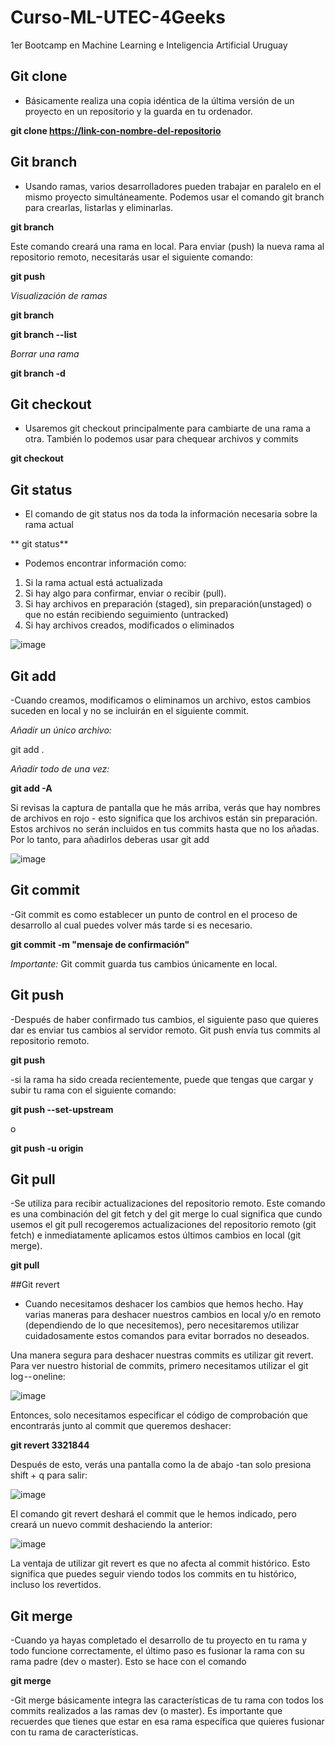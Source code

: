 # Curso-ML-UTEC-4Geeks
1er Bootcamp en Machine Learning e Inteligencia Artificial Uruguay
## Git clone
- Básicamente realiza una copia idéntica de la última versión de un proyecto en un repositorio y la guarda en tu ordenador.


**git clone <https://link-con-nombre-del-repositorio>**

## Git branch
- Usando ramas, varios desarrolladores pueden trabajar en paralelo en el mismo proyecto simultáneamente. Podemos usar el comando git branch para crearlas, listarlas y eliminarlas.


**git branch <nombre-de-la-rama>**

  
Este comando creará una rama en local. Para enviar (push) la nueva rama al repositorio remoto, necesitarás usar el siguiente comando:  

  
**git push <nombre-remoto> <nombre-rama>**  

  
_Visualización de ramas_

  
**git branch**  
  
**git branch --list**
  
_Borrar una rama_

  
**git branch -d <nombre-de-la-rama>**
  
  
## Git checkout

- Usaremos git checkout principalmente para cambiarte de una rama a otra. También lo podemos usar para chequear archivos y commits
    
**git checkout <nombre-de-la-rama>**

## Git status  
  
 - El comando de git status nos da toda la información necesaria sobre la rama actual
 
** git status**
  
- Podemos encontrar información como:

1)  Si la rama actual está actualizada
2)  Si hay algo para confirmar, enviar o recibir (pull).
3)  Si hay archivos en preparación (staged), sin preparación(unstaged) o que no están recibiendo seguimiento (untracked)
4)  Si hay archivos creados, modificados o eliminados
  
  ![image](https://user-images.githubusercontent.com/79756539/166966442-a847f00a-258e-4d0c-8907-5a5c72ba589f.png)

  
## Git add
  
  -Cuando creamos, modificamos o eliminamos un archivo, estos cambios suceden en local y no se incluirán en el siguiente commit.
  
  _Añadir un único archivo:_
  
  git add .<archivo>
  
  _Añadir todo de una vez:_
  
**git add -A**
  
  Si revisas la captura de pantalla que he más arriba, verás que hay nombres de archivos en rojo - esto significa que los archivos están sin preparación. Estos archivos no serán incluidos en tus commits hasta que no los añadas. Por lo tanto, para añadirlos deberas usar git add
  
 ![image](https://user-images.githubusercontent.com/79756539/166967198-b3701b0c-876a-49b5-9ab4-b8a1bcab7b57.png)
  
  
  ## Git commit
  
  -Git commit es como establecer un punto de control en el proceso de desarrollo al cual puedes volver más tarde si es necesario.
  
**git commit -m "mensaje de confirmación"**
  
  _Importante:_ Git commit guarda tus cambios únicamente en local.
  
 
  ## Git push
  
-Después de haber confirmado tus cambios, el siguiente paso que quieres dar es enviar tus cambios al servidor remoto. Git push envía tus commits al repositorio remoto.
  
  
  **git push <nombre-remoto> <nombre-de-tu-rama>**
  
 -si la rama ha sido creada recientemente, puede que tengas que cargar y subir tu rama con el siguiente comando:
  
  **git push --set-upstream <nombre-remoto> <nombre-de-tu-rama>**
  
  o
  
  **git push -u origin <nombre-de-tu-rama>**
  
  
  ## Git pull
  
  -Se utiliza para recibir actualizaciones del repositorio remoto. Este comando es una combinación del git fetch y del git merge lo cual significa que cundo usemos el git pull recogeremos actualizaciones del repositorio remoto (git fetch) e inmediatamente aplicamos estos últimos cambios en local (git merge).
  
**git pull <nombre-remoto>**
  
  
  ##Git revert
 
  - Cuando necesitamos deshacer los cambios que hemos hecho. Hay varias maneras para deshacer nuestros cambios en local y/o en remoto (dependiendo de lo que necesitemos), pero necesitaremos utilizar cuidadosamente estos comandos para evitar borrados no deseados.
  
  Una manera segura para deshacer nuestras commits es utilizar git revert. Para ver nuestro historial de commits, primero necesitamos utilizar el  git log -- oneline:
  

  
  ![image](https://user-images.githubusercontent.com/79756539/166968380-3da5bdeb-6da5-41c0-95a1-a6a4c7cd8311.png)

  
  Entonces, solo necesitamos especificar el código de comprobación que encontrarás junto al commit que queremos deshacer:
  
  
   **git revert 3321844**
  
  
  Después de esto, verás una pantalla como la de abajo -tan solo presiona shift + q para salir:
  
  
  ![image](https://user-images.githubusercontent.com/79756539/166968607-c9eb1cd2-1bdd-4a3a-9d79-74de57f596ec.png)

  
  El comando git revert deshará el commit que le hemos indicado, pero creará un nuevo commit deshaciendo la anterior:
  
  ![image](https://user-images.githubusercontent.com/79756539/166968705-8f0c0e04-d7fe-4dc4-8a7f-2323100df3a5.png)

  
  La ventaja de utilizar git revert es que no afecta al commit histórico. Esto significa que puedes seguir viendo todos los commits en tu histórico, incluso los revertidos.
  
  ## Git merge
  
  -Cuando ya hayas completado el desarrollo de tu proyecto en tu rama y todo funcione correctamente, el último paso es fusionar la rama con su rama padre (dev o master). Esto se hace con el comando 
  
  **git merge**
  
  -Git merge básicamente integra las características de tu rama con todos los commits realizados a las ramas dev (o master).  Es importante que recuerdes que tienes que estar en esa rama específica que quieres fusionar  con tu rama de características.
  
  
